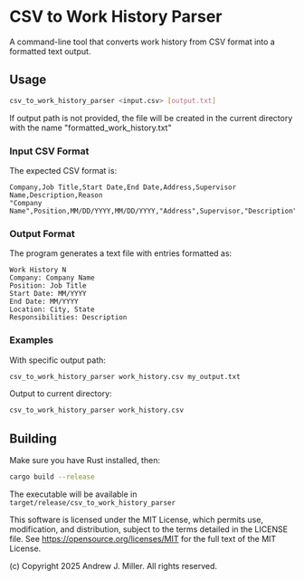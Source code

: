 # CSV to Work History Parser

A command-line tool that converts work history from CSV format into a formatted text output.

## Usage

```bash
csv_to_work_history_parser <input.csv> [output.txt]
```

If output path is not provided, the file will be created in the current directory with the name "formatted_work_history.txt"

### Input CSV Format

The expected CSV format is:
```text
Company,Job Title,Start Date,End Date,Address,Supervisor Name,Description,Reason
"Company Name",Position,MM/DD/YYYY,MM/DD/YYYY,"Address",Supervisor,"Description",Reason
```

### Output Format

The program generates a text file with entries formatted as:
```text
Work History N
Company: Company Name
Position: Job Title
Start Date: MM/YYYY
End Date: MM/YYYY
Location: City, State
Responsibilities: Description
```

### Examples

With specific output path:
```bash
csv_to_work_history_parser work_history.csv my_output.txt
```

Output to current directory:
```bash
csv_to_work_history_parser work_history.csv
```

## Building

Make sure you have Rust installed, then:

```bash
cargo build --release
```

The executable will be available in `target/release/csv_to_work_history_parser`

This software is licensed under the MIT License, which permits use, modification, and distribution, subject to the terms detailed in the LICENSE file.
See https://opensource.org/licenses/MIT for the full text of the MIT License.

(c) Copyright 2025 Andrew J. Miller. All rights reserved.